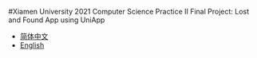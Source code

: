 #Xiamen University 2021 Computer Science  Practice II Final Project: Lost and Found App using UniApp
- [简体中文](../README.md)
- [English](./EN_README.md)
